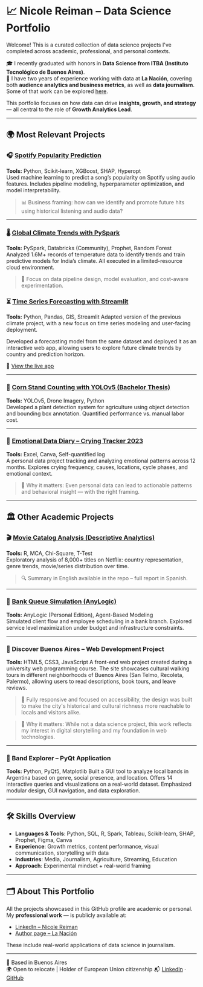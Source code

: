 # 📈 Nicole Reiman – Data Science Portfolio

Welcome! This is a curated collection of data science projects I've completed across academic, professional, and personal contexts.

🎓 I recently graduated with honors in **Data Science from ITBA (Instituto Tecnológico de Buenos Aires)**.  
💼 I have two years of experience working with data at **La Nación**, covering both **audience analytics and business metrics**, as well as **data journalism**.  
Some of that work can be explored [here](https://shorturl.at/Fa6py).

This portfolio focuses on how data can drive **insights, growth, and strategy** — all central to the role of **Growth Analytics Lead**.

---

## 🌍 Most Relevant Projects

### 🎧 [Spotify Popularity Prediction](https://github.com/Nicolereiman/spotify-popularity)
**Tools:** Python, Scikit-learn, XGBoost, SHAP, Hyperopt  
Used machine learning to predict a song’s popularity on Spotify using audio features. Includes pipeline modeling, hyperparameter optimization, and model interpretability.

> 📊 Business framing: how can we identify and promote future hits using historical listening and audio data?


---

### 🌡️ [Global Climate Trends with PySpark](https://github.com/Nicolereiman/climate)
**Tools:** PySpark, Databricks (Community), Prophet, Random Forest  
Analyzed 1.6M+ records of temperature data to identify trends and train predictive models for India’s climate. All executed in a limited-resource cloud environment.

> 🧠 Focus on data pipeline design, model evaluation, and cost-aware experimentation.

### ⏳ [Time Series Forecasting with Streamlit](https://github.com/Nicolereiman/climate-deploy)
**Tools:** Python, Pandas, GIS, Streamlit
Adapted version of the previous climate project, with a new focus on time series modeling and user-facing deployment.

Developed a forecasting model from the same dataset and deployed it as an interactive web app, allowing users to explore future climate trends by country and prediction horizon.

🔗 [View the live app](https://predictivo-avanzado-grupo8-2c-023.streamlit.app/)

---

### 🌽 [Corn Stand Counting with YOLOv5 (Bachelor Thesis)](https://github.com/Nicolereiman/stand-count)
**Tools:** YOLOv5, Drone Imagery, Python  
Developed a plant detection system for agriculture using object detection and bounding box annotation. Quantified performance vs. manual labor cost.

---

### 🌱 [Emotional Data Diary – Crying Tracker 2023](https://github.com/Nicolereiman/A-Year-in-Tears-2023)
**Tools:** Excel, Canva, Self-quantified log  
A personal data project tracking and analyzing emotional patterns across 12 months. Explores crying frequency, causes, locations, cycle phases, and emotional context.

> 📌 Why it matters: Even personal data can lead to actionable patterns and behavioral insight — with the right framing.

---


## 🏛 Other Academic Projects

### 🎬 [Movie Catalog Analysis (Descriptive Analytics)](https://github.com/Nicolereiman/Movies)
**Tools:** R, MCA, Chi-Square, T-Test  
Exploratory analysis of 8,000+ titles on Netflix: country representation, genre trends, movie/series distribution over time.

> 🔍 Summary in English available in the repo – full report in Spanish.

---

### 🏦 [Bank Queue Simulation (AnyLogic)](https://github.com/Nicolereiman/Bank-Simulation)
**Tools:** AnyLogic (Personal Edition), Agent-Based Modeling  
Simulated client flow and employee scheduling in a bank branch. Explored service level maximization under budget and infrastructure constraints.

---

### 🌆 Discover Buenos Aires – Web Development Project
**Tools:** HTML5, CSS3, JavaScript
A front-end web project created during a university web programming course. The site showcases cultural walking tours in different neighborhoods of Buenos Aires (San Telmo, Recoleta, Palermo), allowing users to read descriptions, book tours, and leave reviews.

> 🧭 Fully responsive and focused on accessibility, the design was built to make the city's historical and cultural richness more reachable to locals and visitors alike.

> 📌 Why it matters: While not a data science project, this work reflects my interest in digital storytelling and my foundation in web technologies.

---
### 🎸 Band Explorer – PyQt Application  
**Tools:** Python, PyQt5, Matplotlib
Built a GUI tool to analyze local bands in Argentina based on genre, social presence, and location. Offers 14 interactive queries and visualizations on a real-world dataset.
Emphasized modular design, GUI navigation, and data exploration.

---

## 🛠 Skills Overview

- **Languages & Tools**: Python, SQL, R, Spark, Tableau, Scikit-learn, SHAP, Prophet, Figma, Canva  
- **Experience**: Growth metrics, content performance, visual communication, storytelling with data  
- **Industries**: Media, Journalism, Agriculture, Streaming, Education  
- **Approach**: Experimental mindset + real-world framing

---

## 🗂️ About This Portfolio

All the projects showcased in this GitHub profile are academic or personal.  
My **professional work** — is publicly available at:

- [LinkedIn – Nicole Reiman](https://www.linkedin.com/in/nicole-reiman-32877b245/overlay/urn:li:fsd_profilePosition:(ACoAADzN5xABL64ZQL64LL8_O5OGsJghdLZMnow,2482741087)/treasury/)
- [Author page – La Nación](https://www.lanacion.com.ar/autor/NicoleReiman/)

These include real-world applications of data science in journalism.

---

📍 Based in Buenos Aires  
🌍 Open to relocate |  Holder of European Union citizenship
📬 [LinkedIn](https://www.linkedin.com/in/nicole-reiman-32877b245/) · [GitHub](https://github.com/Nicolereiman)

